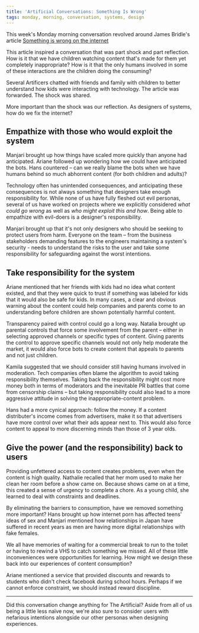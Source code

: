 ```yaml
---
title: 'Artificial Conversations: Something Is Wrong'
tags: monday, morning, conversation, systems, design
---
```


This week's Monday morning conversation revolved around James Bridle's article [Something is wrong on the internet](https://medium.com/@jamesbridle/something-is-wrong-on-the-internet-c39c471271d2)

This article inspired a conversation that was part shock and part reflection. How is it that we have children watching content that's made for them yet completely inappropriate? How is it that the only humans involved in some of these interactions are the children doing the consuming?

Several Artificers chatted with friends and family with children to better understand how kids were interacting with technology. The article was forwarded. The shock was shared.

More important than the shock was our reflection. As designers of systems, how do we fix the internet?

## Empathize with those who would exploit the system
Manjari brought up how things have scaled more quickly than anyone had anticipated. Ariane followed up wondering how we could have anticipated the bots. Hans countered – can we really blame the bots when we have humans behind so much abhorrent content (for both children and adults)?

Technology often has unintended consequences, and anticipating these consequences is not always something that designers take enough responsibility for. While none of us have fully fleshed out evil personas, several of us have worked on projects where we explicitly considered _what could go wrong_ as well as _who might exploit this and how_. Being able to empathize with evil-doers is a designer's responsibility.

Manjari brought up that it's not only designers who should be seeking to protect users from harm. Everyone on the team – from the business stakeholders demanding features to the engineers maintaining a system's security - needs to understand the risks to the user and take some responsibility for safeguarding against the worst intentions.

## Take responsibility for the system
Ariane mentioned that her friends with kids had no idea what content existed, and that they were quick to trust if something was labeled for kids that it would also be safe for kids. In many cases, a clear and obvious warning about the content could help companies and parents come to an understanding before children are shown potentially harmful content.

Transparency paired with control could go a long way. Natalia brought up parental controls that force some involvement from the parent – either in selecting approved channels or specific types of content. Giving parents the control to approve specific channels would not only help moderate the market, it would also force bots to create content that appeals to parents and not just children.

Kamila suggested that we should consider still having humans involved in moderation. Tech companies often blame the algorithm to avoid taking responsibility themselves. Taking back the responsibility might cost more money both in terms of moderators and the inevitable PR battles that come from censorship claims – but taking responsibility could also lead to a more aggressive attitude in solving the inappropriate-content problem.

Hans had a more cynical approach: follow the money. If a content distributer's income comes from advertisers, make it so that advertisers have more control over what their ads appear next to. This would also force content to appeal to more discerning minds than those of 3 year olds.

## Give the power (and the responsibility) back to users
Providing unfettered access to content creates problems, even when the content is high quality. Nathalie recalled that her mom used to make her clean her room before a show came on. Because shows came on at a time, this created a sense of urgency to complete a chore. As a young child, she learned to deal with constraints and deadlines.

By eliminating the barriers to consumption, have we removed something more important? Hans brought up how internet porn has affected teens' ideas of sex and Manjari mentioned how relationships in Japan have suffered in recent years as men are having more digital relationships with fake females.

We all have memories of waiting for a commercial break to run to the toilet or having to rewind a VHS to catch something we missed. All of these little inconveniences were opportunities for learning. How might we design these back into our experiences of content consumption?

Ariane mentioned a service that provided discounts and rewards to students who didn't check facebook during school hours. Perhaps if we cannot enforce constraint, we should instead reward discipline.

---

Did this conversation change anything for The Artificial? Aside from all of us being a little less naïve now, we're also  sure to consider users with nefarious intentions alongside our other personas when designing experiences.
